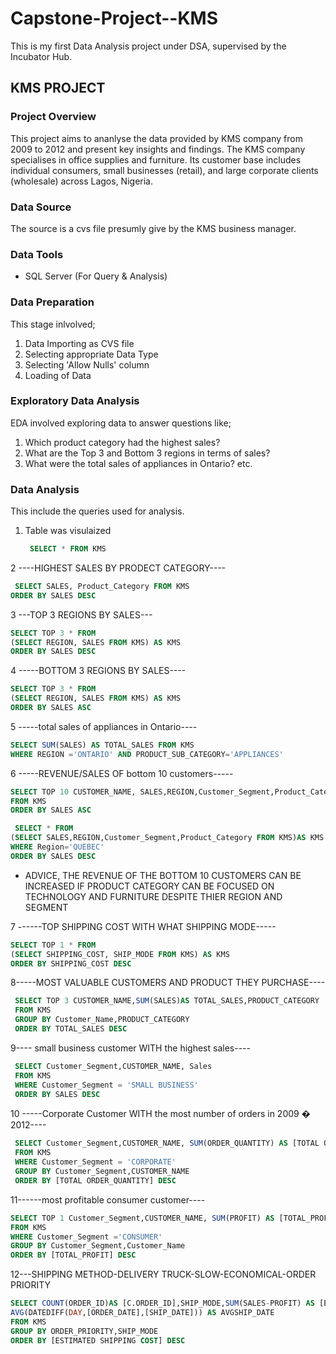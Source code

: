 # Capstone-Project--KMS
This is my  first Data Analysis project under DSA, supervised by the Incubator Hub.


## KMS PROJECT 
### Project Overview
This project aims to ananlyse the data provided by KMS company from 2009 to 2012 and present key insights and findings. 
The KMS company specialises in office supplies and furniture. Its customer base includes individual consumers, small businesses (retail),
and large corporate clients (wholesale) across Lagos, Nigeria. 

### Data Source
The source is a cvs file presumly give by the KMS business manager.

### Data Tools
- SQL Server (For Query & Analysis)

### Data Preparation
This stage inlvolved;
1. Data Importing as CVS file
2. Selecting appropriate Data Type
3. Selecting 'Allow Nulls' column
4. Loading of Data

### Exploratory Data Analysis
EDA involved exploring data to answer questions like;
1. Which product category had the highest sales? 
2. What are the Top 3 and Bottom 3 regions in terms of sales? 
3. What were the total sales of appliances in Ontario? etc.

### Data Analysis
This include the queries used for analysis.
1. Table was visulaized
  
   ```  sql
    SELECT * FROM KMS

2  ----HIGHEST SALES BY PRODECT CATEGORY----
``` sql
 SELECT SALES, Product_Category FROM KMS
ORDER BY SALES DESC

  ```

3 ---TOP 3 REGIONS BY SALES---
 ``` sql
SELECT TOP 3 * FROM
(SELECT REGION, SALES FROM KMS) AS KMS
ORDER BY SALES DESC

 ```
4 -----BOTTOM 3 REGIONS BY SALES----
``` sql
SELECT TOP 3 * FROM
(SELECT REGION, SALES FROM KMS) AS KMS
ORDER BY SALES ASC
```
5 -----total sales of appliances in Ontario----

``` sql
SELECT SUM(SALES) AS TOTAL_SALES FROM KMS
WHERE REGION ='ONTARIO' AND PRODUCT_SUB_CATEGORY='APPLIANCES'
```
6 -----REVENUE/SALES OF bottom 10 customers----- 
 ``` sql
 SELECT TOP 10 CUSTOMER_NAME, SALES,REGION,Customer_Segment,Product_Category 
 FROM KMS 
 ORDER BY SALES ASC

  SELECT * FROM
 (SELECT SALES,REGION,Customer_Segment,Product_Category FROM KMS)AS KMS
 WHERE Region='QUEBEC'
 ORDER BY SALES DESC
```
 - ADVICE, THE REVENUE OF THE BOTTOM 10 CUSTOMERS CAN BE INCREASED IF PRODUCT CATEGORY CAN
 BE FOCUSED ON TECHNOLOGY AND FURNITURE DESPITE THIER REGION AND SEGMENT

7 ------TOP SHIPPING COST WITH WHAT SHIPPING MODE-----
 ``` sql
 SELECT TOP 1 * FROM 
 (SELECT SHIPPING_COST, SHIP_MODE FROM KMS) AS KMS
 ORDER BY SHIPPING_COST DESC
```

8-----MOST VALUABLE CUSTOMERS AND PRODUCT THEY PURCHASE----
``` sql 
 SELECT TOP 3 CUSTOMER_NAME,SUM(SALES)AS TOTAL_SALES,PRODUCT_CATEGORY
 FROM KMS
 GROUP BY Customer_Name,PRODUCT_CATEGORY
 ORDER BY TOTAL_SALES DESC
```
9---- small business customer WITH the highest sales----
``` sql 
 SELECT Customer_Segment,CUSTOMER_NAME, Sales
 FROM KMS
 WHERE Customer_Segment = 'SMALL BUSINESS'
 ORDER BY SALES DESC
```

10 -----Corporate Customer WITH the most number of orders in 2009 � 2012----
``` sql 
 SELECT Customer_Segment,CUSTOMER_NAME, SUM(ORDER_QUANTITY) AS [TOTAL ORDER_QUANTITY]
 FROM KMS
 WHERE Customer_Segment = 'CORPORATE'
 GROUP BY Customer_Segment,CUSTOMER_NAME
 ORDER BY [TOTAL ORDER_QUANTITY] DESC
```
11------most profitable consumer customer----
``` sql 
SELECT TOP 1 Customer_Segment,CUSTOMER_NAME, SUM(PROFIT) AS [TOTAL_PROFIT] 
FROM KMS
WHERE Customer_Segment ='CONSUMER'
GROUP BY Customer_Segment,Customer_Name
ORDER BY [TOTAL_PROFIT] DESC
```

12---SHIPPING METHOD-DELIVERY TRUCK-SLOW-ECONOMICAL-ORDER PRIORITY
``` sql 
SELECT COUNT(ORDER_ID)AS [C.ORDER_ID],SHIP_MODE,SUM(SALES-PROFIT) AS [ESTIMATED SHIPPING COST], ORDER_PRIORITY, 
AVG(DATEDIFF(DAY,[ORDER_DATE],[SHIP_DATE])) AS AVGSHIP_DATE
FROM KMS
GROUP BY ORDER_PRIORITY,SHIP_MODE
ORDER BY [ESTIMATED SHIPPING COST] DESC
```

